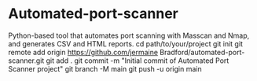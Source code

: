 # Automated-port-scanner
Python-based tool that automates port scanning with Masscan and Nmap, and generates CSV and HTML reports.
cd path/to/your/project
git init
git remote add origin https://github.com/jermaine Bradford/automated-port-scanner.git
git add .
git commit -m "Initial commit of Automated Port Scanner project"
git branch -M main
git push -u origin main
